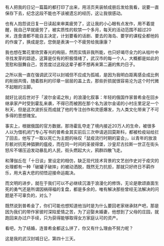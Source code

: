 有人把我的日记一篇篇的都打印了出来，用活页夹装帧成册后发给我看，说要一直保存下去，纪念这段不能也不该被遗忘的经历，这让我很感动。

也有人抱怨说日复一日读起来审美疲劳了，这让我的小心眼有点发作，用不着提醒，我自己早就疲劳了，被实质性的软禁一个多月，每天的活动范围不超过20米，连食谱都不能自主决定，计划要看的话剧、要去的海岛、要学的课程全都他妈的作废了，换成是您，您倒是表演一个不疲劳给我康康？

我也想在繁花里欣赏春光的绚丽，然而实情非我所能，也只好竭尽全力的从枯叶中寻找发芽的踪迹，这算是仅有的积极情绪了，武汉市的每一个人，大概都是如此的宽慰和鼓舞自己，苦苦度过这段这辈子都不想再来第二遍的焦灼日子。

之所以我一直在强调武汉可以封城但不应成为孤城，是因为我明白距离感会成比例的削弱共情，随着胜利的印章一层层的盖上去，那些折损就很容易沦为这个时代微不起眼的注脚。

就好比说后世对于「波尔金诺之秋」的浪漫化叙事：年轻的俄国作家普希金在回乡继承家产时受到霍乱来袭，不得已而被困在那个名为波尔金诺的小村庄里足足一个秋天，但是这次波折反而成就了他的专注创作和灵感爆发，为人类文化带来了不可多得的思想瑰宝。

事实上，根据俄国的官方数据，那场霍乱夺走了境内接近20万人的生命，被很多人以为借机闭门专心写书的普希金其实前后三次申请逃回莫斯科，都被检疫站给拦了回去，他写了一取以死亡为主题的咏叹「鼠疫流行时期的宴会」，以青年的放浪形骸对抗死神猖獗的瘟疫，而在同一时间的圣彼得堡，沙皇尼古拉斯一世正在街头怒斥不堪压迫发动暴乱的人民，街头燃起大火，鸦群四散飞走。

和薄伽丘在「十日谈」里设定的相仿，缺乏现代技术背景的文艺创作史对于疫灾的处理都有一种「破罐子破摔」的被动洒脱，既然无力抗拒，那就只好终日不羁作乐，用大喜大悲的彻悟迎接命运裁决。

而文明的进步，就在于我们可以不必继续沉湎于浪漫化的修饰，无论是歌颂直面生死的勇气还是所谓因祸得福的复盘，都是多余的，唯有解决那些曾经无法解决的问题是不可辜负的，对么？

既然说到普希金了，你们可能也想知道他当时是为什么要回老家继承财产吧，那是因为我们的带作家彼时深陷爱情之苦，为了迎娶未婚妻，他想到了父母的庄园，就跑回来办过户手续，只为获得能够取得女方家庭认可的资产。

看吧，为了结婚，连普希金都这么拼了，你又有什么理由不努力呢？

这是我的武汉封城日记，第四十三天。